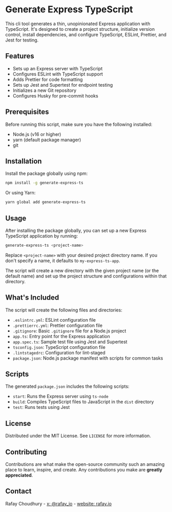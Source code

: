 [//]: # ([![Node.js CI]&#40;https://github.com/rafay826/generate-express-ts/actions/workflows/run_tests.yml/badge.svg&#41;]&#40;https://github.com/rafay826/generate-express-ts/actions/workflows/run_tests.yml&#41;)

# Generate Express TypeScript

This cli tool generates a thin, unopinionated Express application with TypeScript. It's designed to 
create a project structure, initialize version control, install dependencies, and configure TypeScript, ESLint, Prettier, and Jest for testing.

## Features

- Sets up an Express server with TypeScript
- Configures ESLint with TypeScript support
- Adds Prettier for code formatting
- Sets up Jest and Supertest for endpoint testing
- Initializes a new Git repository
- Configures Husky for pre-commit hooks

## Prerequisites

Before running this script, make sure you have the following installed:

- Node.js (v16 or higher)
- yarn (default package manager)
- git

## Installation

Install the package globally using npm:

```bash
npm install -g generate-express-ts
```

Or using Yarn:

```bash
yarn global add generate-express-ts
```

## Usage

After installing the package globally, you can set up a new Express TypeScript application by running:

```bash
generate-express-ts <project-name>
```

Replace `<project-name>` with your desired project directory name. If you don't specify a name, it defaults to `my-express-ts-app`.

The script will create a new directory with the given project name (or the default name) and set up the project structure and configurations within that directory.

## What's Included

The script will create the following files and directories:

- `.eslintrc.yml`: ESLint configuration file
- `.prettierrc.yml`: Prettier configuration file
- `.gitignore`: Basic `.gitignore` file for a Node.js project
- `app.ts`: Entry point for the Express application
- `app.spec.ts`: Sample test file using Jest and Supertest
- `tsconfig.json`: TypeScript configuration file
- `.lintstagedrc`: Configuration for lint-staged
- `package.json`: Node.js package manifest with scripts for common tasks

## Scripts

The generated `package.json` includes the following scripts:

- `start`: Runs the Express server using `ts-node`
- `build`: Compiles TypeScript files to JavaScript in the `dist` directory
- `test`: Runs tests using Jest

## License

Distributed under the MIT License. See `LICENSE` for more information.

## Contributing

Contributions are what make the open-source community such an amazing place to learn, inspire, and create. Any contributions you make are **greatly appreciated**.

## Contact

Rafay Choudhury - [x: @rafay_io](https://twitter.com/rafay_io) - [website: rafay.io](https://rafay.io)
